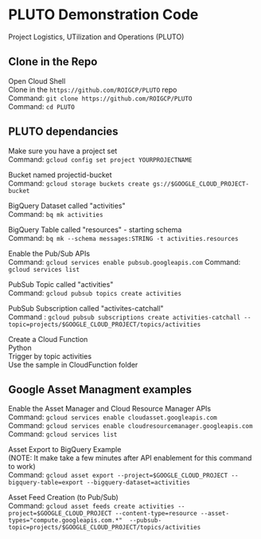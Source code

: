 # PLUTO Demonstration Code
Project Logistics, UTilization and Operations (PLUTO)
 
## Clone in the Repo
Open Cloud Shell\
Clone in the `https://github.com/ROIGCP/PLUTO` repo\
    Command: `git clone https://github.com/ROIGCP/PLUTO`\
    Command: `cd PLUTO`

## PLUTO dependancies
Make sure you have a project set\
    Command: `gcloud config set project YOURPROJECTNAME`

Bucket named projectid-bucket\
    Command: `gcloud storage buckets create gs://$GOOGLE_CLOUD_PROJECT-bucket`
    
BigQuery Dataset called "activities"\
    Command: `bq mk activities`

BigQuery Table called "resources" - starting schema\
    Command: `bq mk --schema messages:STRING -t activities.resources`

Enable the Pub/Sub APIs\
    Command: `gcloud services enable pubsub.googleapis.com`
    Command: `gcloud services list`

PubSub Topic called "activities"\
    Command: `gcloud pubsub topics create activities`

PubSub Subscription called "activites-catchall"\
    Command : `gcloud pubsub subscriptions create activities-catchall --topic=projects/$GOOGLE_CLOUD_PROJECT/topics/activities`

Create a Cloud Function\
    Python \
    Trigger by topic activities \
    Use the sample in CloudFunction folder

## Google Asset Managment examples

Enable the Asset Manager and Cloud Resource Manager APIs\
    Command: `gcloud services enable cloudasset.googleapis.com`\
    Command: `gcloud services enable cloudresourcemanager.googleapis.com`\
    Command: `gcloud services list`

Asset Export to BigQuery Example\
(NOTE: It make take a few minutes after API enablement for this command to work)\
    Command: `gcloud asset export --project=$GOOGLE_CLOUD_PROJECT --bigquery-table=export --bigquery-dataset=activities`

Asset Feed Creation (to Pub/Sub)\
    Command: 
    `gcloud asset feeds create activities --project=$GOOGLE_CLOUD_PROJECT --content-type=resource --asset-types="compute.googleapis.com.*"	--pubsub-topic=projects/$GOOGLE_CLOUD_PROJECT/topics/activities`





